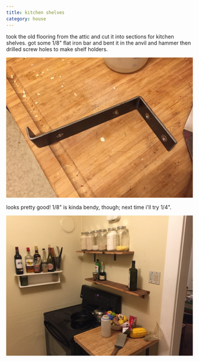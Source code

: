 ```yaml
---
title: kitchen shelves
category: house
---
```


took the old flooring from the attic and cut it into sections for kitchen shelves.
got some 1/8" flat iron bar and bent it in the anvil and hammer then drilled screw holes to make shelf holders.

![bent and drilled flat iron shelf holder](/house/IMG_0815.jpg)

looks pretty good!
1/8" is kinda bendy, though; next time i'll try 1/4".

![shelves in the kitchen with mason jars](/house/IMG_0816.jpg)
